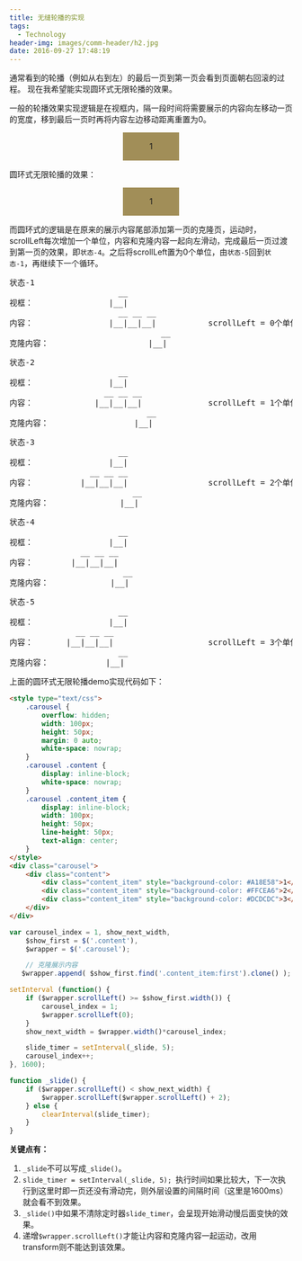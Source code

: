 ```yaml
---
title: 无缝轮播的实现
tags:
  - Technology
header-img: images/comm-header/h2.jpg
date: 2016-09-27 17:48:19
---
```


通常看到的轮播（例如从右到左）的最后一页到第一页会看到页面朝右回滚的过程。
现在我希望能实现圆环式无限轮播的效果。
<!-- more -->
<style type="text/css">.carousel {width: 100px; height: 50px; overflow: hidden; white-space: nowrap; margin: 0 auto;} .carousel .content {display: inline-block; white-space: nowrap; } .carousel .content_item {display: inline-block; width: 100px; height: 50px; text-align: center; line-height: 50px;}</style>
一般的轮播效果实现逻辑是在视框内，隔一段时间将需要展示的内容向左移动一页的宽度，移到最后一页时再将内容左边移动距离重置为0。
<div class="normal_carousel"><div class="carousel"><div class="content"><div class="content_item" style="background-color: #A18E58">1</div><div class="content_item" style="background-color: #FFCEA6">2</div><div class="content_item" style="background-color: #DCDCDC">3</div></div></div></div>

<script type="text/javascript">
	var cur_scroll_index = 0;
	setInterval (function() {
		cur_scroll_index ++;
		$('.normal_carousel .content').css ({
			'transform': 'translateX(-' + 100 * cur_scroll_index + 'px)',
			'transition': 'transform 0.5s'
		});
		if (cur_scroll_index >= $('.normal_carousel .content_item').length - 1) {
			cur_scroll_index = 0;
			setTimeout (function() {
				$('.normal_carousel .content').css ({
					'transform' : 'translateX(0)',
				});
			}, 1000 );
		}
	}, 2000 );
</script>

圆环式无限轮播的效果：
<div class="circle_carousel"><div class="carousel"><div class="content"><div class="content_item" style="background-color: #A18E58">1</div><div class="content_item" style="background-color: #FFCEA6">2</div><div class="content_item" style="background-color: #DCDCDC">3</div></div></div></div>

<script type="text/javascript">
	setTimeout(function() {
		var carousel_index = 1, show_next_width,
			$show_first = $('.circle_carousel .content'),
			$wrapper = $('.circle_carousel .carousel');

			$wrapper.append( $show_first.find('.content_item:first').clone() );
		// carousel
		setInterval (function() {
			if ($wrapper.scrollLeft() >= $show_first.width()) {
				carousel_index = 1;
				$wrapper.scrollLeft(0);
			}
			show_next_width = $wrapper.width()*carousel_index;
			slide_timer = setInterval(_slide, 5);

			carousel_index++;
		}, 1600);

		function _slide() {
			if ($wrapper.scrollLeft() < show_next_width) {
				$wrapper.scrollLeft($wrapper.scrollLeft() + 2);
			} else {
				clearInterval(slide_timer);
			}
		}
	}, 500);
</script>

而圆环式的逻辑是在原来的展示内容尾部添加第一页的克隆页，运动时，scrollLeft每次增加一个单位，内容和克隆内容一起向左滑动，完成最后一页过渡到第一页的效果，即`状态-4`。之后将scrollLeft置为0个单位，由`状态-5`回到`状态-1`，再继续下一个循环。
<pre>
状态-1
                       __ 
视框：                |__|
                       __ __ __
内容：                |__|__|__|           scrollLeft = 0个单位;
                                __ 
克隆内容：                     |__|
</pre>
<pre>
状态-2
                       __ 
视框：                |__|
                    __ __ __
内容：             |__|__|__|              scrollLeft = 1个单位;
                             __ 
克隆内容：                  |__|
</pre>
<pre>
状态-3
                       __ 
视框：                |__|
                 __ __ __
内容：          |__|__|__|                 scrollLeft = 2个单位;
                          __ 
克隆内容：               |__|
</pre>
<pre>
状态-4
                       __ 
视框：                |__|
               __ __ __
内容：        |__|__|__|           
                        __ 
克隆内容：             |__|
</pre>
<pre>
状态-5
                       __ 
视框：                |__|
              __ __ __
内容：       |__|__|__|                    scrollLeft = 3个单位;
                       __ 
克隆内容：            |__|
</pre>

上面的圆环式无限轮播demo实现代码如下：

```html
<style type="text/css">
    .carousel {
        overflow: hidden;
        width: 100px;
        height: 50px;
        margin: 0 auto;
        white-space: nowrap;
    }
    .carousel .content {
        display: inline-block;
        white-space: nowrap;
    }
    .carousel .content_item {
        display: inline-block;
        width: 100px;
        height: 50px;
        line-height: 50px;
        text-align: center;
    }
</style>
<div class="carousel">
    <div class="content">
        <div class="content_item" style="background-color: #A18E58">1</div>
        <div class="content_item" style="background-color: #FFCEA6">2</div>
        <div class="content_item" style="background-color: #DCDCDC">3</div>
    </div>
</div>
```

```javascript
var carousel_index = 1, show_next_width,
    $show_first = $('.content'),
    $wrapper = $('.carousel');

    // 克隆展示内容
   $wrapper.append( $show_first.find('.content_item:first').clone() );

setInterval (function() {
    if ($wrapper.scrollLeft() >= $show_first.width()) {
        carousel_index = 1;
        $wrapper.scrollLeft(0);
    }
    show_next_width = $wrapper.width()*carousel_index;

    slide_timer = setInterval(_slide, 5); 
    carousel_index++;
}, 1600);

function _slide() {
    if ($wrapper.scrollLeft() < show_next_width) {
        $wrapper.scrollLeft($wrapper.scrollLeft() + 2);
    } else {
        clearInterval(slide_timer); 
    }
}
```

**关键点有：**

1. `_slide`不可以写成`_slide()`。
2. `slide_timer = setInterval(_slide, 5); `执行时间如果比较大，下一次执行到这里时即一页还没有滑动完，则外层设置的间隔时间（这里是1600ms）就会看不到效果。
3. `_slide()`中如果不清除定时器`slide_timer`，会呈现开始滑动慢后面变快的效果。
4. 递增`$wrapper.scrollLeft()`才能让内容和克隆内容一起运动，改用transform则不能达到该效果。
